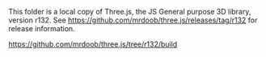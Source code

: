 This folder is a local copy of Three.js, the JS General purpose 3D library,
version r132. See https://github.com/mrdoob/three.js/releases/tag/r132 for
release information.

https://github.com/mrdoob/three.js/tree/r132/build
